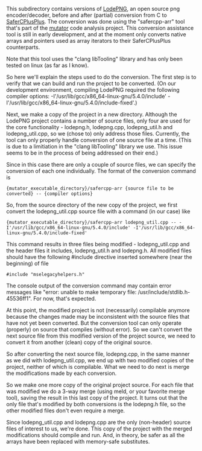 This subdirectory contains versions of [LodePNG](https://github.com/lvandeve/lodepng), an open source png encoder/decoder, before and after (partial) conversion from C to [SaferCPlusPlus](https://github.com/duneroadrunner/SaferCPlusPlus). The conversion was done using the "safercpp-arr" tool that's part of the [mutator](https://github.com/bloodstalker/mutator) code analysis project. This conversion assistance tool is still in early development, and at the moment only converts native arrays and pointers used as array iterators to their SaferCPlusPlus counterparts.

Note that this tool uses the "clang libTooling" library and has only been tested on linux (as far as I know).

So here we'll explain the steps used to do the conversion. The first step is to verify that we can build and run the project to be converted. (On our development environment, compiling LodePNG required the following compiler options: -I'/usr/lib/gcc/x86_64-linux-gnu/5.4.0/include' -I'/usr/lib/gcc/x86_64-linux-gnu/5.4.0/include-fixed'.)

Next, we make a copy of the project in a new directory. Although the LodePNG project contains a number of source files, only four are used for the core functionality - lodepng.h, lodepng.cpp, lodepng_util.h and lodepng_util.cpp, so we (chose to) only address those files. Currently, the tool can only properly handle conversion of one source file at a time. (This is due to a limitiation in the "clang libTooling" library we use. This issue seems to be in the process of being addressed on their end.)

Since in this case there are only a couple of source files, we can specify the conversion of each one individually. The format of the conversion command is 

    {mutator_executable_directory}/safercpp-arr {source file to be converted} -- {compiler options}

So, from the source directory of the new copy of the project, we first convert the lodepng_util.cpp source file with a command (in our case) like 

    {mutator_executable_directory}/safercpp-arr lodepng_util.cpp -- -I'/usr/lib/gcc/x86_64-linux-gnu/5.4.0/include' -I'/usr/lib/gcc/x86_64-linux-gnu/5.4.0/include-fixed'

This command results in three files being modified - lodepng_util.cpp and the header files it includes, lodepng_util.h and lodepng.h. All modified files should have the following #include directive inserted somewhere (near the beginning) of file

    #include "mselegacyhelpers.h"

The console output of the conversion command may contain error messages like "error: unable to make temporary file: /usr/include/stdlib.h-45536ff1". For now, that's expected.

At this point, the modified project is not (necessarily) compilable anymore because the changes made may be inconsistent with the source files that have not yet been converted. But the conversion tool can only operate (properly) on source that compiles (without error). So we can't convert the next source file from this modified version of the project source, we need to convert it from another (clean) copy of the original source.

So after converting the next source file, lodepng.cpp, in the same manner as we did with lodepng_util.cpp, we end up with two modified copies of the project, neither of which is compilable. What we need to do next is merge the modifications made by each conversion.

So we make one more copy of the original project source. For each file that was modified we do a 3-way merge (using meld, or your favorite merge tool), saving the result in this last copy of the project. It turns out that the only file that's modified by both conversions is the lodepng.h file, so the other modified files don't even require a merge.

Since lodepng_util.cpp and lodepng.cpp are the only (non-header) source files of interest to us, we're done. This copy of the project with the merged modifications should compile and run. And, in theory, be safer as all the arrays have been replaced with memory-safe substitutes.
